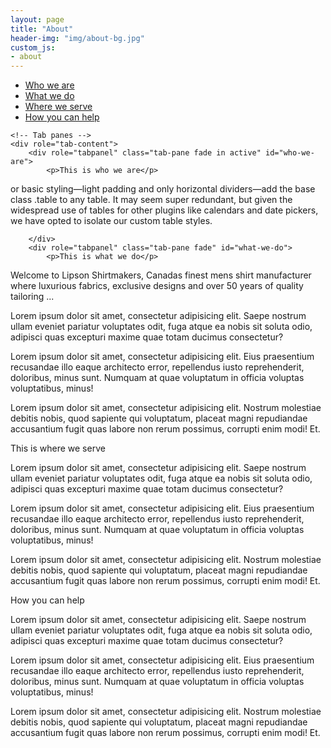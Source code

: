 ```yaml
---
layout: page
title: "About"
header-img: "img/about-bg.jpg"
custom_js:
- about
---
```


<div role="tabpanel">
	<!-- Nav Tabs -->
	<ul class="nav nav-pills" role="tablist">
		<li role="presentation" class="active"><a href="#who-we-are" role="tab" data-toggle="pill">Who we are</a></li>
		<li role="presentation"><a href="#what-we-do" role="tab" data-toggle="pill">What we do</a></li>
		<li role="presentation"><a href="#where-we-serve" role="tab" data-toggle="pill">Where we serve</a></li>
		<li role="presentation"><a href="#how-you-can-help"  role="tab" data-toggle="pill">How you can help</a></li>
	</ul>

	<!-- Tab panes -->
	<div role="tab-content">
		<div role="tabpanel" class="tab-pane fade in active" id="who-we-are"> 
			<p>This is who we are</p> 
<p>
or basic styling—light padding and only horizontal dividers—add the base class .table to any table. It may seem super redundant, but given the widespread use of tables for other plugins like calendars and date pickers, we have opted to isolate our custom table styles.
</p>
 
		</div>
		<div role="tabpanel" class="tab-pane fade" id="what-we-do"> 
			<p>This is what we do</p>
Welcome to Lipson Shirtmakers, Canadas finest mens shirt manufacturer where luxurious fabrics, exclusive designs and over 50 years of quality tailoring ...

<p>Lorem ipsum dolor sit amet, consectetur adipisicing elit. Saepe nostrum ullam eveniet pariatur voluptates odit, fuga atque ea nobis sit soluta odio, adipisci quas excepturi maxime quae totam ducimus consectetur?</p>

<p>Lorem ipsum dolor sit amet, consectetur adipisicing elit. Eius praesentium recusandae illo eaque architecto error, repellendus iusto reprehenderit, doloribus, minus sunt. Numquam at quae voluptatum in officia voluptas voluptatibus, minus!</p>

<p>Lorem ipsum dolor sit amet, consectetur adipisicing elit. Nostrum molestiae debitis nobis, quod sapiente qui voluptatum, placeat magni repudiandae accusantium fugit quas labore non rerum possimus, corrupti enim modi! Et.</p>
		</div>
		<div role="tabpanel" class="tab-pane fade" id="where-we-serve">
			<p> This is where we serve</p>
<p>Lorem ipsum dolor sit amet, consectetur adipisicing elit. Saepe nostrum ullam eveniet pariatur voluptates odit, fuga atque ea nobis sit soluta odio, adipisci quas excepturi maxime quae totam ducimus consectetur?</p>

<p>Lorem ipsum dolor sit amet, consectetur adipisicing elit. Eius praesentium recusandae illo eaque architecto error, repellendus iusto reprehenderit, doloribus, minus sunt. Numquam at quae voluptatum in officia voluptas voluptatibus, minus!</p>

<p>Lorem ipsum dolor sit amet, consectetur adipisicing elit. Nostrum molestiae debitis nobis, quod sapiente qui voluptatum, placeat magni repudiandae accusantium fugit quas labore non rerum possimus, corrupti enim modi! Et.</p>
		</div>
		<div role="tabpanel" class="tab-pane fade" id="how-you-can-help">
			<p>How  you can help</p>
<p>Lorem ipsum dolor sit amet, consectetur adipisicing elit. Saepe nostrum ullam eveniet pariatur voluptates odit, fuga atque ea nobis sit soluta odio, adipisci quas excepturi maxime quae totam ducimus consectetur?</p>

<p>Lorem ipsum dolor sit amet, consectetur adipisicing elit. Eius praesentium recusandae illo eaque architecto error, repellendus iusto reprehenderit, doloribus, minus sunt. Numquam at quae voluptatum in officia voluptas voluptatibus, minus!</p>

<p>Lorem ipsum dolor sit amet, consectetur adipisicing elit. Nostrum molestiae debitis nobis, quod sapiente qui voluptatum, placeat magni repudiandae accusantium fugit quas labore non rerum possimus, corrupti enim modi! Et.</p>
		</div>
	</div>
</div>
